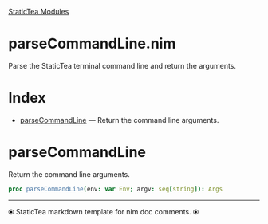 [StaticTea Modules](/)

# parseCommandLine.nim

Parse the StaticTea terminal command line and return the arguments.

# Index

* [parseCommandLine](#user-content-a0) &mdash; Return the command line arguments.

# <a id="a0"></a>parseCommandLine

Return the command line arguments.

```nim
proc parseCommandLine(env: var Env; argv: seq[string]): Args
```



---
⦿ StaticTea markdown template for nim doc comments. ⦿
